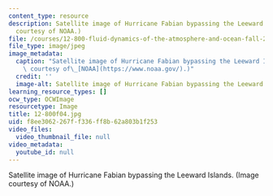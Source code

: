 ```yaml
---
content_type: resource
description: Satellite image of Hurricane Fabian bypassing the Leeward Islands. (Image
  courtesy of NOAA.)
file: /courses/12-800-fluid-dynamics-of-the-atmosphere-and-ocean-fall-2004/f8ee3062267ff336ff8b62a803b1f253_12-800f04.jpg
file_type: image/jpeg
image_metadata:
  caption: "Satellite image of Hurricane Fabian bypassing the Leeward Islands. (Image\
    \ courtesy of\_[NOAA](https://www.noaa.gov/).)"
  credit: ''
  image-alt: Satellite image of Hurricane Fabian bypassing the Leeward Islands.
learning_resource_types: []
ocw_type: OCWImage
resourcetype: Image
title: 12-800f04.jpg
uid: f8ee3062-267f-f336-ff8b-62a803b1f253
video_files:
  video_thumbnail_file: null
video_metadata:
  youtube_id: null
---
```

Satellite image of Hurricane Fabian bypassing the Leeward Islands. (Image courtesy of NOAA.)


